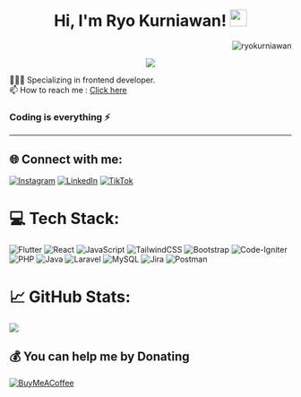 <h1 align="center">
Hi, I'm Ryo Kurniawan!
  <img src="https://media.giphy.com/media/hvRJCLFzcasrR4ia7z/giphy.gif" width="30">
</h1>
<img src="https://visitcount.itsvg.in/api?id=ryo-kurniawan&icon=0&color=9" align='right' alt="ryokurniawan" />

<br/>
<p align="center">
  <a href="https://github.com/DenverCoder1/readme-typing-svg"><img src="https://readme-typing-svg.herokuapp.com?lines=Welcome+to+my+Github+Profile+:);Frontend+Enthusiast&center=true&width=380&height=45"></a>
</p>


🧑🏻‍💻 Specializing in frontend developer.<br>
📫 How to reach me : <a href="mailto:pakayaaryo@gmail.com">Click here</a></br>


### Coding is everything ⚡️
<hr>

## 🌐 Connect with me:
[![Instagram](https://img.shields.io/badge/Instagram-%23E4405F.svg?logo=Instagram&logoColor=white)](https://instagram.com/im.ryoo) [![LinkedIn](https://img.shields.io/badge/LinkedIn-%230077B5.svg?logo=linkedin&logoColor=white)](https://linkedin.com/in/aryo-pakaya) [![TikTok](https://img.shields.io/badge/TikTok-%23000000.svg?logo=TikTok&logoColor=white)](https://tiktok.com/@frontend.enthusiast) 

# 💻 Tech Stack:
![Flutter](https://img.shields.io/badge/flutter-%230175C2.svg?style=for-the-badge&logo=flutter&logoColor=white) ![React](https://img.shields.io/badge/react-%2320232a.svg?style=for-the-badge&logo=react&logoColor=%2361DAFB) ![JavaScript](https://img.shields.io/badge/javascript-%23323330.svg?style=for-the-badge&logo=javascript&logoColor=%23F7DF1E) ![TailwindCSS](https://img.shields.io/badge/tailwindcss-%2338B2AC.svg?style=for-the-badge&logo=tailwind-css&logoColor=white) ![Bootstrap](https://img.shields.io/badge/bootstrap-%23563D7C.svg?style=for-the-badge&logo=bootstrap&logoColor=white) ![Code-Igniter](https://img.shields.io/badge/CodeIgniter-%23EF4223.svg?style=for-the-badge&logo=codeIgniter&logoColor=white) ![PHP](https://img.shields.io/badge/php-%23777BB4.svg?style=for-the-badge&logo=php&logoColor=white) ![Java](https://img.shields.io/badge/java-%23ED8B00.svg?style=for-the-badge&logo=java&logoColor=white) ![Laravel](https://img.shields.io/badge/laravel-%23FF2D20.svg?style=for-the-badge&logo=laravel&logoColor=white) ![MySQL](https://img.shields.io/badge/mysql-%2300f.svg?style=for-the-badge&logo=mysql&logoColor=white) ![Jira](https://img.shields.io/badge/jira-%230A0FFF.svg?style=for-the-badge&logo=jira&logoColor=white) ![Postman](https://img.shields.io/badge/Postman-FF6C37?style=for-the-badge&logo=postman&logoColor=white)
# 📈 GitHub Stats:
![](https://github-readme-stats.vercel.app/api/top-langs/?username=ryo-kurniawan&theme=react&hide_border=false&include_all_commits=true&count_private=true&layout=compact)


  ## 💰 You can help me by Donating
  [![BuyMeACoffee](https://img.shields.io/badge/Buy%20Me%20a%20Coffee-ffdd00?style=for-the-badge&logo=buy-me-a-coffee&logoColor=black)](https://buymeacoffee.com/https://bmc.link/ryokurniawan) 

  
<!-- Proudly created with GPRM ( https://gprm.itsvg.in ) -->
